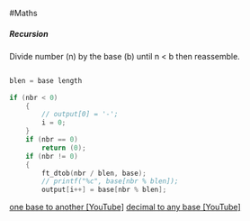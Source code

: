 #Maths 
##### Recursion
Divide number (n) by the base (b) until n < b then reassemble.

```c

blen = base length
	
if (nbr < 0)
	{
		// output[0] = '-';
		i = 0;
	}
	if (nbr == 0)
		return (0);
	if (nbr != 0)
	{
		ft_dtob(nbr / blen, base);
		// printf("%c", base[nbr % blen]);
		output[i++] = base[nbr % blen];
```

[one base to another [YouTube]](https://youtu.be/hIs3A6gGz2w?si=8_fPH_qtNwnX3EeL)
[decimal to any base [YouTube]](https://www.youtube.com/watch?v=szkJP9bSr3k&ab_channel=bparanj)